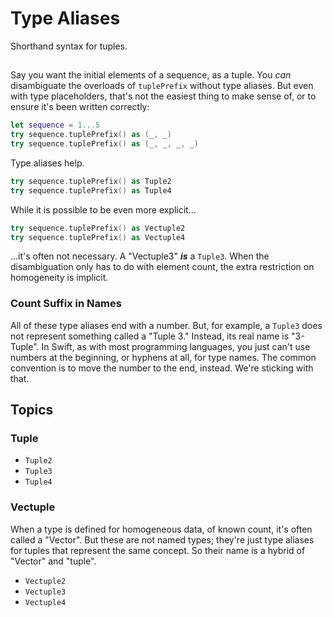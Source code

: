 # Type Aliases 

Shorthand syntax for tuples.

## 

Say you want the initial elements of a sequence, as a tuple. You *can* disambiguate the overloads of `tuplePrefix` without type aliases. But even with type placeholders, that's not the easiest thing to make sense of, or to ensure it's been written correctly:

```swift
let sequence = 1...5
try sequence.tuplePrefix() as (_, _)
try sequence.tuplePrefix() as (_, _, _, _)
```

Type aliases help.

```swift
try sequence.tuplePrefix() as Tuple2
try sequence.tuplePrefix() as Tuple4
```

While it is possible to be even more explicit…

```swift
try sequence.tuplePrefix() as Vectuple2
try sequence.tuplePrefix() as Vectuple4
```

…it's often not necessary. A "Vectuple3" ***is*** a `Tuple3`. When the disambiguation only has to do with element count, the extra restriction on homogeneity is implicit.

### Count Suffix in Names

All of these type aliases end with a number. But, for example, a `Tuple3` does not represent something called a "Tuple 3." Instead, its real name is "3-Tuple". In Swift, as with most programming languages, you just can't use numbers at the beginning, or hyphens at all, for type names. The common convention is to move the number to the end, instead. We're sticking with that.

## Topics

### Tuple
- ``Tuple2``
- ``Tuple3``
- ``Tuple4``

### Vectuple

When a type is defined for homogeneous data, of known count, it's often called a "Vector". But these are not named types; they're just type aliases for tuples that represent the same concept. So their name is a hybrid of "Vector" and "tuple".

- ``Vectuple2``
- ``Vectuple3``
- ``Vectuple4``
